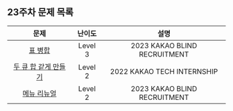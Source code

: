 ## 23주차 문제 목록

|                                           문제                                           | 난이도  |             설명             |
| :--------------------------------------------------------------------------------------: | :-----: | :--------------------------: |
|       [표 병합](https://school.programmers.co.kr/learn/courses/30/lessons/150366)        | Level 3 | 2023 KAKAO BLIND RECRUITMENT |
| [두 큐 합 같게 만들기](https://school.programmers.co.kr/learn/courses/30/lessons/118667) | Level 2 |  2022 KAKAO TECH INTERNSHIP  |
|      [메뉴 리뉴얼](https://school.programmers.co.kr/learn/courses/30/lessons/72411)      | Level 2 | 2023 KAKAO BLIND RECRUITMENT |
